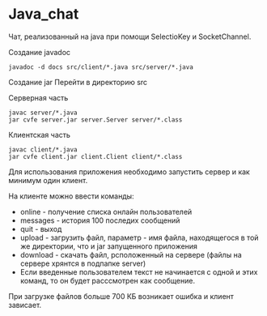 # Java_chat
Чат, реализованный на java при помощи SelectioKey и SocketChannel.

Создание javadoc

```
javadoc -d docs src/client/*.java src/server/*.java
```

Создание jar
Перейти в директорию src

Серверная часть

```
javac server/*.java
jar cvfe server.jar server.Server server/*.class
```

Клиентская часть
```
javac client/*.java
jar cvfe client.jar client.Client client/*.class
```


Для использования приложения необходимо запустить сервер и как минимум один клиент.

На клиенте можно ввести команды:
 - online - получение списка онлайн пользователей
 - messages - история 100 последих сообщений
 - quit - выход
 - upload - загрузить файл, параметр - имя файла, находящегося в той же директории, что и jar запущенного приложения
 - download - скачать файл, рсположенный на сервере (файлы на сервере хрянтся в подпапке server)
 - Если введенные пользователем текст не начинается с одной и  этих команд, то он будет расссмотрен как сообщение.

При загрузке файлов больше 700 КБ возникает ошибка и клиент зависает.
